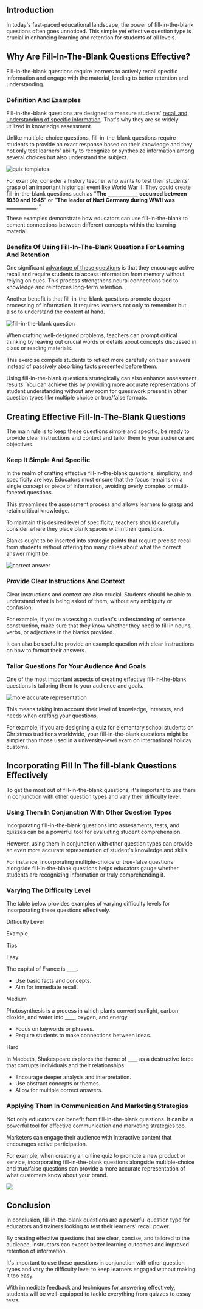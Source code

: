 ﻿## Introduction

In today's fast-paced educational landscape, the power of fill-in-the-blank questions often goes unnoticed. This simple yet effective question type is crucial in enhancing learning and retention for students of all levels.

## Why Are Fill-In-The-Blank Questions Effective?

Fill-in-the-blank questions require learners to actively recall specific information and engage with the material, leading to better retention and understanding.

### Definition And Examples

Fill-in-the-blank questions are designed to measure students' [recall and understanding of specific information](http://studydrome.com/blog/creating-an-online-quiz-make-sure-to-avoid-these-5-costly-mistakes/). That's why they are so widely utilized in knowledge assessment.

Unlike multiple-choice questions, fill-in-the-blank questions require students to provide an exact response based on their knowledge and they not only test learners' ability to recognize or synthesize information among several choices but also understand the subject.

![quiz templates](/images/blog/28/5-1.png)

For example, consider a history teacher who wants to test their students' grasp of an important historical event like [World War II](https://en.wikipedia.org/wiki/World_War_II). They could create fill-in-the-blank questions such as "**The ____________ occurred between 1939 and 1945**" or "**The leader of Nazi Germany during WWII was ____________.**"

These examples demonstrate how educators can use fill-in-the-blank to cement connections between different concepts within the learning material.

### Benefits Of Using Fill-In-The-Blank Questions For Learning And Retention

One significant [advantage of these questions](http://studydrome.com/blog/creating-engaging-quiz-templates-made-easy/) is that they encourage active recall and require students to access information from memory without relying on cues. This process strengthens neural connections tied to knowledge and reinforces long-term retention.

Another benefit is that fill-in-the-blank questions promote deeper processing of information. It requires learners not only to remember but also to understand the content at hand.

![fill-in-the-blank question](/images/blog/28/10-3.png)

When crafting well-designed problems, teachers can prompt critical thinking by leaving out crucial words or details about concepts discussed in class or reading materials.

This exercise compels students to reflect more carefully on their answers instead of passively absorbing facts presented before them.

Using fill-in-the-blank questions strategically can also enhance assessment results. You can achieve this by providing more accurate representations of student understanding without any room for guesswork present in other question types like multiple choice or true/false formats.

## Creating Effective Fill-In-The-Blank Questions

The main rule is to keep these questions simple and specific, be ready to provide clear instructions and context and tailor them to your audience and objectives.

### Keep It Simple And Specific

In the realm of crafting effective fill-in-the-blank questions, simplicity, and specificity are key. Educators must ensure that the focus remains on a single concept or piece of information, avoiding overly complex or multi-faceted questions.

This streamlines the assessment process and allows learners to grasp and retain critical knowledge.

To maintain this desired level of specificity, teachers should carefully consider where they place blank spaces within their questions.

Blanks ought to be inserted into strategic points that require precise recall from students without offering too many clues about what the correct answer might be.

![correct answer](/images/blog/28/4.png)

### Provide Clear Instructions And Context

Clear instructions and context are also crucial. Students should be able to understand what is being asked of them, without any ambiguity or confusion.

For example, if you're assessing a student's understanding of sentence construction, make sure that they know whether they need to fill in nouns, verbs, or adjectives in the blanks provided.

It can also be useful to provide an example question with clear instructions on how to format their answers.

### Tailor Questions For Your Audience And Goals

One of the most important aspects of creating effective fill-in-the-blank questions is tailoring them to your audience and goals.

![more accurate representation](/images/blog/28/45.png)

This means taking into account their level of knowledge, interests, and needs when crafting your questions.

For example, if you are designing a quiz for elementary school students on Christmas traditions worldwide, your fill-in-the-blank questions might be simpler than those used in a university-level exam on international holiday customs.

## Incorporating Fill In The fill-blank Questions Effectively

To get the most out of fill-in-the-blank questions, it's important to use them in conjunction with other question types and vary their difficulty level.

### Using Them In Conjunction With Other Question Types

Incorporating fill-in-the-blank questions into assessments, tests, and quizzes can be a powerful tool for evaluating student comprehension.

However, using them in conjunction with other question types can provide an even more accurate representation of student's knowledge and skills.

For instance, incorporating multiple-choice or true-false questions alongside fill-in-the-blank questions helps educators gauge whether students are recognizing information or truly comprehending it.

### Varying The Difficulty Level

The table below provides examples of varying difficulty levels for incorporating these questions effectively.

Difficulty Level

Example

Tips

Easy

The capital of France is ____.

- Use basic facts and concepts.  
- Aim for immediate recall.

Medium

Photosynthesis is a process in which plants convert sunlight, carbon dioxide, and water into ____, oxygen, and energy.

- Focus on keywords or phrases.  
- Require students to make connections between ideas.

Hard

In Macbeth, Shakespeare explores the theme of ____ as a destructive force that corrupts individuals and their relationships.

- Encourage deeper analysis and interpretation.  
- Use abstract concepts or themes.  
- Allow for multiple correct answers.

### Applying Them In Communication And Marketing Strategies

Not only educators can benefit from fill-in-the-blank questions. It can be a powerful tool for effective communication and marketing strategies too.

Marketers can engage their audience with interactive content that encourages active participation.

For example, when creating an online quiz to promote a new product or service, incorporating fill-in-the-blank questions alongside multiple-choice and true/false questions can provide a more accurate representation of what customers know about your brand.

![](/images/blog/28/32.webp)

## Conclusion

In conclusion, fill-in-the-blank questions are a powerful question type for educators and trainers looking to test their learners' recall power.

By creating effective questions that are clear, concise, and tailored to the audience, instructors can expect better learning outcomes and improved retention of information.

It's important to use these questions in conjunction with other question types and vary the difficulty level to keep learners engaged without making it too easy.

With immediate feedback and techniques for answering effectively, students will be well-equipped to tackle everything from quizzes to essay tests.
